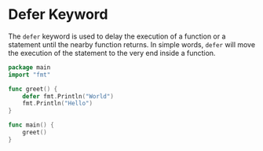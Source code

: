 # Defer Keyword

The `defer` keyword is used to delay the execution of a function or a statement until the nearby function returns. In simple words, `defer` will move the execution of the statement to the very end inside a function.

```go
package main
import "fmt"

func greet() {
    defer fmt.Println("World")
    fmt.Println("Hello")
}

func main() {
    greet()
}
```
